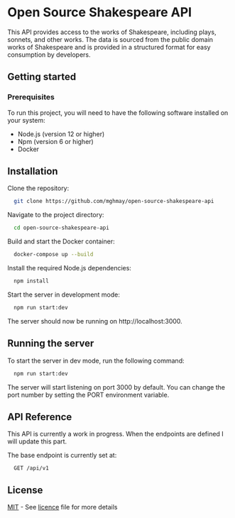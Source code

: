 
# Open Source Shakespeare API 

This API provides access to the works of Shakespeare, including plays, sonnets, and other works. The data is sourced from the public domain works of Shakespeare and is provided in a structured format for easy consumption by developers.



## Getting started

### Prerequisites

To run this project, you will need to have the following software installed on your system:

- Node.js (version 12 or higher)
- Npm (version 6 or higher)
- Docker


## Installation

Clone the repository:
```bash
  git clone https://github.com/mghmay/open-source-shakespeare-api
```
    
Navigate to the project directory:
```bash
  cd open-source-shakespeare-api
```

Build and start the Docker container:
```bash
  docker-compose up --build
```

Install the required Node.js dependencies:
```bash
  npm install
```

Start the server in development mode:
```bash
  npm run start:dev
```

The server should now be running on http://localhost:3000.



## Running the server

To start the server in dev mode, run the following command:


```bash
  npm run start:dev
```

The server will start listening on port 3000 by default. You can change the port number by setting the PORT environment variable.
## API Reference

This API is currently a work in progress. When the endpoints are defined I will update this part.

The base endpoint is currently set at:
```http
  GET /api/v1
```




## License

[MIT](https://choosealicense.com/licenses/mit/) - See [licence](https://github.com/mghmay/open-source-shakespeare-api/blob/main/LICENSE) file for more details

